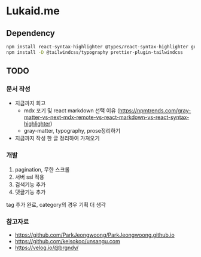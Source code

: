 # Lukaid.me

## Dependency

```bash
npm install react-syntax-highlighter @types/react-syntax-highlighter gray-matter react-icons react-markdown remark-gfm
npm install -D @tailwindcss/typography prettier-plugin-tailwindcss
```

## TODO

### 문서 작성

- 지금까지 회고
  - mdx 포기 및 react markdown 선택 이유 (https://npmtrends.com/gray-matter-vs-next-mdx-remote-vs-react-markdown-vs-react-syntax-highlighter)
  - gray-matter, typography, prose정리하기
- 지금까지 작성 한 글 정리하여 가져오기

### 개발

1. pagination, 무한 스크롤
2. 서버 ssl 적용
3. 검색기능 추가
4. 댓글기능 추가

tag 추가 완료, category의 경우 기획 더 생각

### 참고자료

- https://github.com/ParkJeongwoong/ParkJeongwoong.github.io
- https://github.com/keisokoo/unsangu.com
- https://velog.io/@brgndy/
